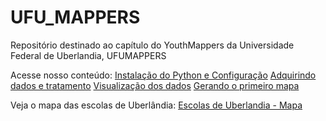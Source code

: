 # UFU_MAPPERS
Repositório destinado ao capítulo do YouthMappers da Universidade Federal de Uberlandia, UFUMAPPERS


Acesse nosso conteúdo: 
[Instalação do Python e Configuração](/Oficina_Mapeamento_Parte_1.md)
[Adquirindo dados e tratamento](/Oficina_Mapeamento_Parte_2.md)
[Visualização dos dados](/Oficina_Mapeamento_Parte_3.md)
[Gerando o primeiro mapa](/Oficina_Mapeamento_Parte_4.md)

Veja o mapa das escolas de Uberlândia:
[Escolas de Uberlandia - Mapa](/building_locations_map_google_3.html)